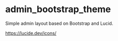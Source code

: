 # admin_bootstrap_theme

Simple admin layout based on Bootstrap and Lucid.

https://lucide.dev/icons/


